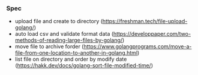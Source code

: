 ### Spec
- upload file and create to directory (https://freshman.tech/file-upload-golang/)
- auto load csv and validate format data (https://developpaper.com/two-methods-of-reading-large-files-by-golang/)
- move file to archive forder (https://www.golangprograms.com/move-a-file-from-one-location-to-another-in-golang.html)
- list file on directory and order by modify date (https://hakk.dev/docs/golang-sort-file-modified-time/)